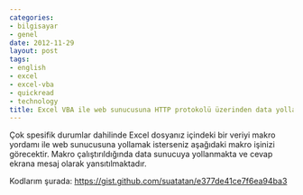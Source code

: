 ```yaml
---
categories:
- bilgisayar
- genel
date: 2012-11-29
layout: post
tags:
- english
- excel
- excel-vba
- quickread
- technology
title: Excel VBA ile web sunucusuna HTTP protokolü üzerinden data yollamak (post etmek)
---
```


Çok spesifik durumlar dahilinde Excel dosyanız içindeki bir veriyi makro yordamı ile web sunucusuna yollamak isterseniz aşağıdaki makro işinizi görecektir. Makro çalıştırıldığında data sunucuya yollanmakta ve cevap ekrana mesaj olarak yansıtılmaktadır.

Kodlarım şurada: https://gist.github.com/suatatan/e377de41ce7f6ea94ba3
